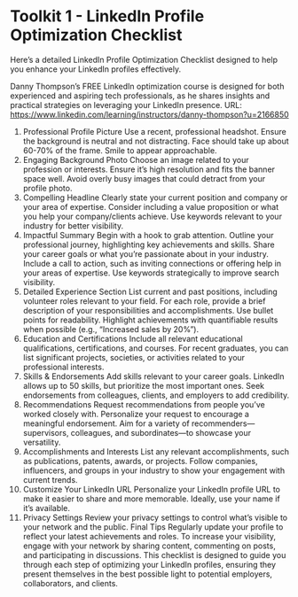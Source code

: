 # Toolkit 1 - LinkedIn Profile Optimization Checklist

Here’s a detailed LinkedIn Profile Optimization Checklist designed to help you enhance your LinkedIn profiles effectively.

Danny Thompson’s FREE LinkedIn optimization course is designed for both experienced and aspiring tech professionals, as he shares insights and practical strategies on leveraging your LinkedIn presence.
URL: https://www.linkedin.com/learning/instructors/danny-thompson?u=2166850 
1. Professional Profile Picture
Use a recent, professional headshot.
Ensure the background is neutral and not distracting.
Face should take up about 60-70% of the frame.
Smile to appear approachable.
2. Engaging Background Photo
Choose an image related to your profession or interests.
Ensure it’s high resolution and fits the banner space well.
Avoid overly busy images that could detract from your profile photo.
3. Compelling Headline
Clearly state your current position and company or your area of expertise.
Consider including a value proposition or what you help your company/clients achieve.
Use keywords relevant to your industry for better visibility.
4. Impactful Summary
Begin with a hook to grab attention.
Outline your professional journey, highlighting key achievements and skills.
Share your career goals or what you’re passionate about in your industry.
Include a call to action, such as inviting connections or offering help in your areas of expertise.
Use keywords strategically to improve search visibility.
5. Detailed Experience Section
List current and past positions, including volunteer roles relevant to your field.
For each role, provide a brief description of your responsibilities and accomplishments. Use bullet points for readability.
Highlight achievements with quantifiable results when possible (e.g., “Increased sales by 20%”).
6. Education and Certifications
Include all relevant educational qualifications, certifications, and courses.
For recent graduates, you can list significant projects, societies, or activities related to your professional interests.
7. Skills & Endorsements
Add skills relevant to your career goals. LinkedIn allows up to 50 skills, but prioritize the most important ones.
Seek endorsements from colleagues, clients, and employers to add credibility.
8. Recommendations
Request recommendations from people you’ve worked closely with. Personalize your request to encourage a meaningful endorsement.
Aim for a variety of recommenders—supervisors, colleagues, and subordinates—to showcase your versatility.
9. Accomplishments and Interests
List any relevant accomplishments, such as publications, patents, awards, or projects.
Follow companies, influencers, and groups in your industry to show your engagement with current trends.
10. Customize Your LinkedIn URL
Personalize your LinkedIn profile URL to make it easier to share and more memorable. Ideally, use your name if it’s available.
11. Privacy Settings
Review your privacy settings to control what’s visible to your network and the public.
Final Tips
Regularly update your profile to reflect your latest achievements and roles.
To increase your visibility, engage with your network by sharing content, commenting on posts, and participating in discussions.
This checklist is designed to guide you through each step of optimizing your LinkedIn profiles, ensuring they present themselves in the best possible light to potential employers, collaborators, and clients.
